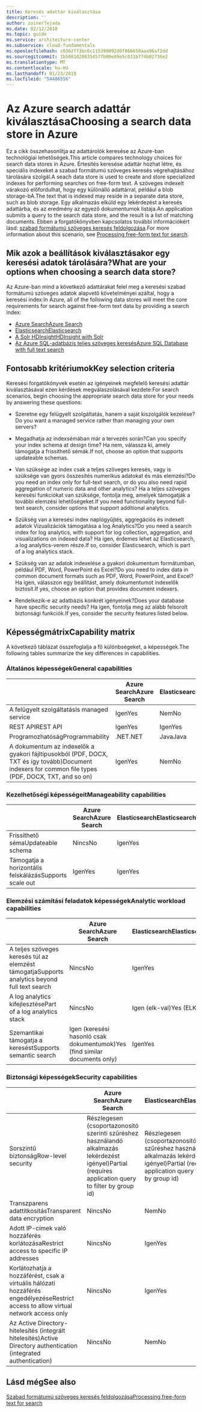 ```yaml
---
title: Keresés adattár kiválasztása
description: ''
author: zoinerTejada
ms.date: 02/12/2018
ms.topic: guide
ms.service: architecture-center
ms.subservice: cloud-fundamentals
ms.openlocfilehash: c0362ff3bc6c115399892d0f066650aaa96af2dd
ms.sourcegitcommit: 1b50810208354577b00e89e5c031b774b02736e2
ms.translationtype: MT
ms.contentlocale: hu-HU
ms.lasthandoff: 01/23/2019
ms.locfileid: "54486556"
---
```

# <a name="choosing-a-search-data-store-in-azure"></a><span data-ttu-id="c81e2-102">Az Azure search adattár kiválasztása</span><span class="sxs-lookup"><span data-stu-id="c81e2-102">Choosing a search data store in Azure</span></span>

<span data-ttu-id="c81e2-103">Ez a cikk összehasonlítja az adattárolók keresése az Azure-ban technológiai lehetőségek.</span><span class="sxs-lookup"><span data-stu-id="c81e2-103">This article compares technology choices for search data stores in Azure.</span></span> <span data-ttu-id="c81e2-104">Értesítés keresése adattár hozhat létre, és speciális indexeket a szabad formátumú szöveges keresés végrehajtásához tárolására szolgál.</span><span class="sxs-lookup"><span data-stu-id="c81e2-104">A seach data store is used to create and store specialized indexes for performing searches on free-form text.</span></span> <span data-ttu-id="c81e2-105">A szöveges indexelt várakozó előfordulhat, hogy egy különálló adattárral, például a blob storage-bA.</span><span class="sxs-lookup"><span data-stu-id="c81e2-105">The text that is indexed may reside in a separate data store, such as blob storage.</span></span> <span data-ttu-id="c81e2-106">Egy alkalmazás elküld egy lekérdezést a keresés adattárba, és az eredmény az egyező dokumentumok listája.</span><span class="sxs-lookup"><span data-stu-id="c81e2-106">An application submits a query to the search data store, and the result is a list of matching documents.</span></span> <span data-ttu-id="c81e2-107">Ebben a forgatókönyvben kapcsolatos további információkért lásd: [szabad formátumú szöveges keresés feldolgozása](../scenarios/search.md).</span><span class="sxs-lookup"><span data-stu-id="c81e2-107">For more information about this scenario, see [Processing free-form text for search](../scenarios/search.md).</span></span>

<!-- markdownlint-disable MD026 -->

## <a name="what-are-your-options-when-choosing-a-search-data-store"></a><span data-ttu-id="c81e2-108">Mik azok a beállítások kiválasztásakor egy keresési adatok tárolására?</span><span class="sxs-lookup"><span data-stu-id="c81e2-108">What are your options when choosing a search data store?</span></span>

<!-- markdownlint-enable MD026 -->

<span data-ttu-id="c81e2-109">Az Azure-ban mind a következő adattárakat felel meg a keresési szabad formátumú szöveges adatok alapvető követelményei azáltal, hogy a keresési index:</span><span class="sxs-lookup"><span data-stu-id="c81e2-109">In Azure, all of the following data stores will meet the core requirements for search against free-form text data by providing a search index:</span></span>

- [<span data-ttu-id="c81e2-110">Azure Search</span><span class="sxs-lookup"><span data-stu-id="c81e2-110">Azure Search</span></span>](/azure/search/search-what-is-azure-search)
- [<span data-ttu-id="c81e2-111">Elasticsearch</span><span class="sxs-lookup"><span data-stu-id="c81e2-111">Elasticsearch</span></span>](https://azuremarketplace.microsoft.com/marketplace/apps/elastic.elasticsearch?tab=Overview)
- [<span data-ttu-id="c81e2-112">A Solr HDInsight</span><span class="sxs-lookup"><span data-stu-id="c81e2-112">HDInsight with Solr</span></span>](/azure/hdinsight/hdinsight-hadoop-solr-install-linux)
- [<span data-ttu-id="c81e2-113">Az Azure SQL-adatbázis teljes szöveges keresés</span><span class="sxs-lookup"><span data-stu-id="c81e2-113">Azure SQL Database with full text search</span></span>](/sql/relational-databases/search/full-text-search)

## <a name="key-selection-criteria"></a><span data-ttu-id="c81e2-114">Fontosabb kritériumok</span><span class="sxs-lookup"><span data-stu-id="c81e2-114">Key selection criteria</span></span>

<span data-ttu-id="c81e2-115">Keresési forgatókönyvek esetén az igényeinek megfelelő keresési adattár kiválasztásával ezen kérdések megválaszolásával kezdete:</span><span class="sxs-lookup"><span data-stu-id="c81e2-115">For search scenarios, begin choosing the appropriate search data store for your needs by answering these questions:</span></span>

- <span data-ttu-id="c81e2-116">Szeretne egy felügyelt szolgáltatás, hanem a saját kiszolgálók kezelése?</span><span class="sxs-lookup"><span data-stu-id="c81e2-116">Do you want a managed service rather than managing your own servers?</span></span>

- <span data-ttu-id="c81e2-117">Megadhatja az indexsémában már a tervezés során?</span><span class="sxs-lookup"><span data-stu-id="c81e2-117">Can you specify your index schema at design time?</span></span> <span data-ttu-id="c81e2-118">Ha nem, válassza ki, amely támogatja a frissíthető sémák.</span><span class="sxs-lookup"><span data-stu-id="c81e2-118">If not, choose an option that supports updateable schemas.</span></span>

- <span data-ttu-id="c81e2-119">Van szüksége az index csak a teljes szöveges keresés, vagy is szüksége van gyors összesítés numerikus adatokat és más elemzési?</span><span class="sxs-lookup"><span data-stu-id="c81e2-119">Do you need an index only for full-text search, or do you also need rapid aggregation of numeric data and other analytics?</span></span> <span data-ttu-id="c81e2-120">Ha a teljes szöveges keresési funkciókat van szüksége, fontolja meg, amelyek támogatják a további elemzési lehetőségeket.</span><span class="sxs-lookup"><span data-stu-id="c81e2-120">If you need functionality beyond full-text search, consider options that support additional analytics.</span></span>

- <span data-ttu-id="c81e2-121">Szükség van a keresési index naplógyűjtés, aggregációs és indexelt adatok Vizualizációk támogatása a log Analytics?</span><span class="sxs-lookup"><span data-stu-id="c81e2-121">Do you need a search index for log analytics, with support for log collection, aggregation, and visualizations on indexed data?</span></span> <span data-ttu-id="c81e2-122">Ha igen, érdemes lehet az Elasticsearch, a log analytics-verem része.</span><span class="sxs-lookup"><span data-stu-id="c81e2-122">If so, consider Elasticsearch, which is part of a log analytics stack.</span></span>

- <span data-ttu-id="c81e2-123">Szükség van az adatok indexelése a gyakori dokumentum formátumban, például PDF, Word, PowerPoint és Excel?</span><span class="sxs-lookup"><span data-stu-id="c81e2-123">Do you need to index data in common document formats such as PDF, Word, PowerPoint, and Excel?</span></span> <span data-ttu-id="c81e2-124">Ha igen, válasszon egy beállítást, amely dokumentumot indexelők biztosít.</span><span class="sxs-lookup"><span data-stu-id="c81e2-124">If yes, choose an option that provides document indexers.</span></span>

- <span data-ttu-id="c81e2-125">Rendelkezik-e az adatbázis konkrét igényeinek?</span><span class="sxs-lookup"><span data-stu-id="c81e2-125">Does your database have specific security needs?</span></span> <span data-ttu-id="c81e2-126">Ha igen, fontolja meg az alább felsorolt biztonsági funkciók.</span><span class="sxs-lookup"><span data-stu-id="c81e2-126">If yes, consider the security features listed below.</span></span>

## <a name="capability-matrix"></a><span data-ttu-id="c81e2-127">Képességmátrix</span><span class="sxs-lookup"><span data-stu-id="c81e2-127">Capability matrix</span></span>

<span data-ttu-id="c81e2-128">A következő táblázat összefoglalja a fő különbségeket, a képességek.</span><span class="sxs-lookup"><span data-stu-id="c81e2-128">The following tables summarize the key differences in capabilities.</span></span>

### <a name="general-capabilities"></a><span data-ttu-id="c81e2-129">Általános képességek</span><span class="sxs-lookup"><span data-stu-id="c81e2-129">General capabilities</span></span>

| | <span data-ttu-id="c81e2-130">Azure Search</span><span class="sxs-lookup"><span data-stu-id="c81e2-130">Azure Search</span></span> | <span data-ttu-id="c81e2-131">Elasticsearch</span><span class="sxs-lookup"><span data-stu-id="c81e2-131">Elasticsearch</span></span> | <span data-ttu-id="c81e2-132">A Solr HDInsight</span><span class="sxs-lookup"><span data-stu-id="c81e2-132">HDInsight with Solr</span></span> | <span data-ttu-id="c81e2-133">SQL-adatbázis</span><span class="sxs-lookup"><span data-stu-id="c81e2-133">SQL Database</span></span> |
| --- | --- | --- | --- | --- |
| <span data-ttu-id="c81e2-134">A felügyelt szolgáltatás</span><span class="sxs-lookup"><span data-stu-id="c81e2-134">Is managed service</span></span> | <span data-ttu-id="c81e2-135">Igen</span><span class="sxs-lookup"><span data-stu-id="c81e2-135">Yes</span></span> | <span data-ttu-id="c81e2-136">Nem</span><span class="sxs-lookup"><span data-stu-id="c81e2-136">No</span></span> | <span data-ttu-id="c81e2-137">Igen</span><span class="sxs-lookup"><span data-stu-id="c81e2-137">Yes</span></span> | <span data-ttu-id="c81e2-138">Igen</span><span class="sxs-lookup"><span data-stu-id="c81e2-138">Yes</span></span> |  
| <span data-ttu-id="c81e2-139">REST API</span><span class="sxs-lookup"><span data-stu-id="c81e2-139">REST API</span></span> | <span data-ttu-id="c81e2-140">Igen</span><span class="sxs-lookup"><span data-stu-id="c81e2-140">Yes</span></span> | <span data-ttu-id="c81e2-141">Igen</span><span class="sxs-lookup"><span data-stu-id="c81e2-141">Yes</span></span> | <span data-ttu-id="c81e2-142">Igen</span><span class="sxs-lookup"><span data-stu-id="c81e2-142">Yes</span></span> | <span data-ttu-id="c81e2-143">Nincs</span><span class="sxs-lookup"><span data-stu-id="c81e2-143">No</span></span> |
| <span data-ttu-id="c81e2-144">Programozhatóság</span><span class="sxs-lookup"><span data-stu-id="c81e2-144">Programmability</span></span> | <span data-ttu-id="c81e2-145">.NET</span><span class="sxs-lookup"><span data-stu-id="c81e2-145">.NET</span></span> | <span data-ttu-id="c81e2-146">Java</span><span class="sxs-lookup"><span data-stu-id="c81e2-146">Java</span></span> | <span data-ttu-id="c81e2-147">Java</span><span class="sxs-lookup"><span data-stu-id="c81e2-147">Java</span></span> | <span data-ttu-id="c81e2-148">T-SQL</span><span class="sxs-lookup"><span data-stu-id="c81e2-148">T-SQL</span></span> |
| <span data-ttu-id="c81e2-149">A dokumentum az indexelők a gyakori fájltípusokból (PDF, DOCX, TXT és így tovább)</span><span class="sxs-lookup"><span data-stu-id="c81e2-149">Document indexers for common file types (PDF, DOCX, TXT, and so on)</span></span> | <span data-ttu-id="c81e2-150">Igen</span><span class="sxs-lookup"><span data-stu-id="c81e2-150">Yes</span></span> | <span data-ttu-id="c81e2-151">Nem</span><span class="sxs-lookup"><span data-stu-id="c81e2-151">No</span></span> | <span data-ttu-id="c81e2-152">Igen</span><span class="sxs-lookup"><span data-stu-id="c81e2-152">Yes</span></span> | <span data-ttu-id="c81e2-153">Nincs</span><span class="sxs-lookup"><span data-stu-id="c81e2-153">No</span></span> |

### <a name="manageability-capabilities"></a><span data-ttu-id="c81e2-154">Kezelhetőségi képességeit</span><span class="sxs-lookup"><span data-stu-id="c81e2-154">Manageability capabilities</span></span>

| | <span data-ttu-id="c81e2-155">Azure Search</span><span class="sxs-lookup"><span data-stu-id="c81e2-155">Azure Search</span></span> | <span data-ttu-id="c81e2-156">Elasticsearch</span><span class="sxs-lookup"><span data-stu-id="c81e2-156">Elasticsearch</span></span> | <span data-ttu-id="c81e2-157">A Solr HDInsight</span><span class="sxs-lookup"><span data-stu-id="c81e2-157">HDInsight with Solr</span></span> | <span data-ttu-id="c81e2-158">SQL-adatbázis</span><span class="sxs-lookup"><span data-stu-id="c81e2-158">SQL Database</span></span> |
| --- | --- | --- | --- | --- |
| <span data-ttu-id="c81e2-159">Frissíthető séma</span><span class="sxs-lookup"><span data-stu-id="c81e2-159">Updateable schema</span></span> | <span data-ttu-id="c81e2-160">Nincs</span><span class="sxs-lookup"><span data-stu-id="c81e2-160">No</span></span> | <span data-ttu-id="c81e2-161">Igen</span><span class="sxs-lookup"><span data-stu-id="c81e2-161">Yes</span></span> | <span data-ttu-id="c81e2-162">Igen</span><span class="sxs-lookup"><span data-stu-id="c81e2-162">Yes</span></span> | <span data-ttu-id="c81e2-163">Igen</span><span class="sxs-lookup"><span data-stu-id="c81e2-163">Yes</span></span> |
| <span data-ttu-id="c81e2-164">Támogatja a horizontális felskálázás</span><span class="sxs-lookup"><span data-stu-id="c81e2-164">Supports scale out</span></span>  | <span data-ttu-id="c81e2-165">Igen</span><span class="sxs-lookup"><span data-stu-id="c81e2-165">Yes</span></span> | <span data-ttu-id="c81e2-166">Igen</span><span class="sxs-lookup"><span data-stu-id="c81e2-166">Yes</span></span> | <span data-ttu-id="c81e2-167">Igen</span><span class="sxs-lookup"><span data-stu-id="c81e2-167">Yes</span></span> | <span data-ttu-id="c81e2-168">Nincs</span><span class="sxs-lookup"><span data-stu-id="c81e2-168">No</span></span> |

### <a name="analytic-workload-capabilities"></a><span data-ttu-id="c81e2-169">Elemzési számítási feladatok képességek</span><span class="sxs-lookup"><span data-stu-id="c81e2-169">Analytic workload capabilities</span></span>

| | <span data-ttu-id="c81e2-170">Azure Search</span><span class="sxs-lookup"><span data-stu-id="c81e2-170">Azure Search</span></span> | <span data-ttu-id="c81e2-171">Elasticsearch</span><span class="sxs-lookup"><span data-stu-id="c81e2-171">Elasticsearch</span></span> | <span data-ttu-id="c81e2-172">A Solr HDInsight</span><span class="sxs-lookup"><span data-stu-id="c81e2-172">HDInsight with Solr</span></span> | <span data-ttu-id="c81e2-173">SQL-adatbázis</span><span class="sxs-lookup"><span data-stu-id="c81e2-173">SQL Database</span></span> |
| --- | --- | --- | --- | --- |
| <span data-ttu-id="c81e2-174">A teljes szöveges keresés túl az elemzést támogatja</span><span class="sxs-lookup"><span data-stu-id="c81e2-174">Supports analytics beyond full text search</span></span> | <span data-ttu-id="c81e2-175">Nincs</span><span class="sxs-lookup"><span data-stu-id="c81e2-175">No</span></span> | <span data-ttu-id="c81e2-176">Igen</span><span class="sxs-lookup"><span data-stu-id="c81e2-176">Yes</span></span> | <span data-ttu-id="c81e2-177">Igen</span><span class="sxs-lookup"><span data-stu-id="c81e2-177">Yes</span></span> | <span data-ttu-id="c81e2-178">Igen</span><span class="sxs-lookup"><span data-stu-id="c81e2-178">Yes</span></span> |
| <span data-ttu-id="c81e2-179">A log analytics kifejlesztése</span><span class="sxs-lookup"><span data-stu-id="c81e2-179">Part of a log analytics stack</span></span> | <span data-ttu-id="c81e2-180">Nincs</span><span class="sxs-lookup"><span data-stu-id="c81e2-180">No</span></span> | <span data-ttu-id="c81e2-181">Igen (elk-val)</span><span class="sxs-lookup"><span data-stu-id="c81e2-181">Yes (ELK)</span></span> |  <span data-ttu-id="c81e2-182">Nincs</span><span class="sxs-lookup"><span data-stu-id="c81e2-182">No</span></span> | <span data-ttu-id="c81e2-183">Nincs</span><span class="sxs-lookup"><span data-stu-id="c81e2-183">No</span></span> |
| <span data-ttu-id="c81e2-184">Szemantikai támogatja a keresést</span><span class="sxs-lookup"><span data-stu-id="c81e2-184">Supports semantic search</span></span> | <span data-ttu-id="c81e2-185">Igen (keresési hasonló csak dokumentumok)</span><span class="sxs-lookup"><span data-stu-id="c81e2-185">Yes (find similar documents only)</span></span> | <span data-ttu-id="c81e2-186">Igen</span><span class="sxs-lookup"><span data-stu-id="c81e2-186">Yes</span></span> | <span data-ttu-id="c81e2-187">Igen</span><span class="sxs-lookup"><span data-stu-id="c81e2-187">Yes</span></span> | <span data-ttu-id="c81e2-188">Igen</span><span class="sxs-lookup"><span data-stu-id="c81e2-188">Yes</span></span> |

### <a name="security-capabilities"></a><span data-ttu-id="c81e2-189">Biztonsági képességek</span><span class="sxs-lookup"><span data-stu-id="c81e2-189">Security capabilities</span></span>

| | <span data-ttu-id="c81e2-190">Azure Search</span><span class="sxs-lookup"><span data-stu-id="c81e2-190">Azure Search</span></span> | <span data-ttu-id="c81e2-191">Elasticsearch</span><span class="sxs-lookup"><span data-stu-id="c81e2-191">Elasticsearch</span></span> | <span data-ttu-id="c81e2-192">A Solr HDInsight</span><span class="sxs-lookup"><span data-stu-id="c81e2-192">HDInsight with Solr</span></span> | <span data-ttu-id="c81e2-193">SQL-adatbázis</span><span class="sxs-lookup"><span data-stu-id="c81e2-193">SQL Database</span></span> |
| --- | --- | --- | --- | --- |
| <span data-ttu-id="c81e2-194">Sorszintű biztonság</span><span class="sxs-lookup"><span data-stu-id="c81e2-194">Row-level security</span></span> | <span data-ttu-id="c81e2-195">Részlegesen (csoportazonosító szerinti szűréshez használandó alkalmazás lekérdezést igényel)</span><span class="sxs-lookup"><span data-stu-id="c81e2-195">Partial (requires application query to filter by group id)</span></span> | <span data-ttu-id="c81e2-196">Részlegesen (csoportazonosító szerinti szűréshez használandó alkalmazás lekérdezést igényel)</span><span class="sxs-lookup"><span data-stu-id="c81e2-196">Partial (requires application query to filter by group id)</span></span> | <span data-ttu-id="c81e2-197">Igen</span><span class="sxs-lookup"><span data-stu-id="c81e2-197">Yes</span></span> | <span data-ttu-id="c81e2-198">Igen</span><span class="sxs-lookup"><span data-stu-id="c81e2-198">Yes</span></span> |
| <span data-ttu-id="c81e2-199">Transzparens adattitkosítás</span><span class="sxs-lookup"><span data-stu-id="c81e2-199">Transparent data encryption</span></span> | <span data-ttu-id="c81e2-200">Nincs</span><span class="sxs-lookup"><span data-stu-id="c81e2-200">No</span></span> | <span data-ttu-id="c81e2-201">Nem</span><span class="sxs-lookup"><span data-stu-id="c81e2-201">No</span></span> | <span data-ttu-id="c81e2-202">Nem</span><span class="sxs-lookup"><span data-stu-id="c81e2-202">No</span></span> | <span data-ttu-id="c81e2-203">Igen</span><span class="sxs-lookup"><span data-stu-id="c81e2-203">Yes</span></span> |  
| <span data-ttu-id="c81e2-204">Adott IP-címek való hozzáférés korlátozása</span><span class="sxs-lookup"><span data-stu-id="c81e2-204">Restrict access to specific IP addresses</span></span> | <span data-ttu-id="c81e2-205">Nincs</span><span class="sxs-lookup"><span data-stu-id="c81e2-205">No</span></span> | <span data-ttu-id="c81e2-206">Igen</span><span class="sxs-lookup"><span data-stu-id="c81e2-206">Yes</span></span> | <span data-ttu-id="c81e2-207">Igen</span><span class="sxs-lookup"><span data-stu-id="c81e2-207">Yes</span></span> | <span data-ttu-id="c81e2-208">Igen</span><span class="sxs-lookup"><span data-stu-id="c81e2-208">Yes</span></span> |
| <span data-ttu-id="c81e2-209">Korlátozhatja a hozzáférést, csak a virtuális hálózati hozzáférés engedélyezése</span><span class="sxs-lookup"><span data-stu-id="c81e2-209">Restrict access to allow virtual network access only</span></span> | <span data-ttu-id="c81e2-210">Nincs</span><span class="sxs-lookup"><span data-stu-id="c81e2-210">No</span></span> | <span data-ttu-id="c81e2-211">Igen</span><span class="sxs-lookup"><span data-stu-id="c81e2-211">Yes</span></span> | <span data-ttu-id="c81e2-212">Igen</span><span class="sxs-lookup"><span data-stu-id="c81e2-212">Yes</span></span> | <span data-ttu-id="c81e2-213">Igen</span><span class="sxs-lookup"><span data-stu-id="c81e2-213">Yes</span></span> |  
| <span data-ttu-id="c81e2-214">Az Active Directory-hitelesítés (integrált hitelesítés)</span><span class="sxs-lookup"><span data-stu-id="c81e2-214">Active Directory authentication (integrated authentication)</span></span> | <span data-ttu-id="c81e2-215">Nincs</span><span class="sxs-lookup"><span data-stu-id="c81e2-215">No</span></span> | <span data-ttu-id="c81e2-216">Nem</span><span class="sxs-lookup"><span data-stu-id="c81e2-216">No</span></span> | <span data-ttu-id="c81e2-217">Nem</span><span class="sxs-lookup"><span data-stu-id="c81e2-217">No</span></span> | <span data-ttu-id="c81e2-218">Igen</span><span class="sxs-lookup"><span data-stu-id="c81e2-218">Yes</span></span> |

## <a name="see-also"></a><span data-ttu-id="c81e2-219">Lásd még</span><span class="sxs-lookup"><span data-stu-id="c81e2-219">See also</span></span>

[<span data-ttu-id="c81e2-220">Szabad formátumú szöveges keresés feldolgozása</span><span class="sxs-lookup"><span data-stu-id="c81e2-220">Processing free-form text for search</span></span>](../scenarios/search.md)

